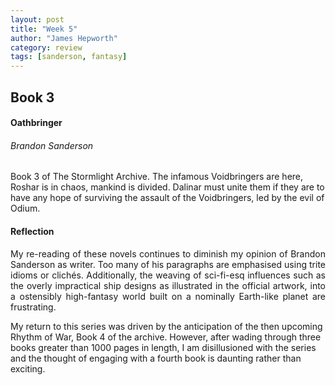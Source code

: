 ```yaml
---
layout: post
title: "Week 5"
author: "James Hepworth"
category: review
tags: [sanderson, fantasy]
---
```


## Book 3
#### Oathbringer
###### Brandon Sanderson

Book 3 of The Stormlight Archive. The infamous Voidbringers are here, Roshar is in chaos, mankind is divided. Dalinar must unite them if they are to have any hope of surviving the assault of the Voidbringers, led by the evil of Odium.

#### Reflection
<div style = "text-align: justify;
  text-indent: 0em;
  text-justify: inter-word;">
My re-reading of these novels continues to diminish my opinion of Brandon Sanderson as writer. Too many of his paragraphs are emphasised using trite idioms or clichés. Additionally, the weaving of sci-fi-esq influences such as the overly impractical ship designs as illustrated in the official artwork, into a ostensibly high-fantasy world built on a nominally Earth-like planet are frustrating. 
</div>

My return to this series was driven by the anticipation of the then upcoming Rhythm of War, Book 4 of the archive. However, after wading through three books greater than 1000 pages in length, I am disillusioned with the series and the thought of engaging with a fourth book is daunting rather than exciting.
